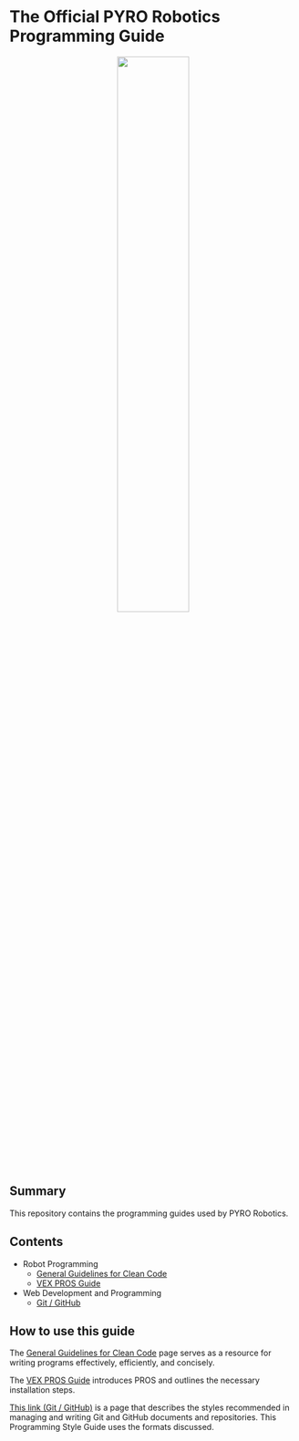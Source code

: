 # The Official PYRO Robotics Programming Guide

<p align="center"> 
<a href="#"><img src="https://rrr.engineering.asu.edu/wp-content/uploads/2017/08/PYRO.png" width="50%" height="50%"></a>
</p>

## Summary
This repository contains the programming guides used by PYRO Robotics.

## Contents
* Robot Programming
  * [General Guidelines for Clean Code](docs/Clean_Code_Guide.md)
  * [VEX PROS Guide](docs/PROS_Guide.md)
* Web Development and Programming
  * [Git / GitHub](docs/GitHub_Style_Guide.md)

## How to use this guide
The [General Guidelines for Clean Code](docs/Clean_Code_Guide.md) page serves as a resource for writing programs effectively, efficiently, and concisely.

The [VEX PROS Guide](docs/PROS_Guide.md) introduces PROS and outlines the necessary installation steps.

[This link (Git / GitHub)](docs/GitHub_Style_Guide.md) is a page that describes the styles recommended in managing and writing Git and GitHub documents and repositories. This Programming Style Guide uses the formats discussed.

